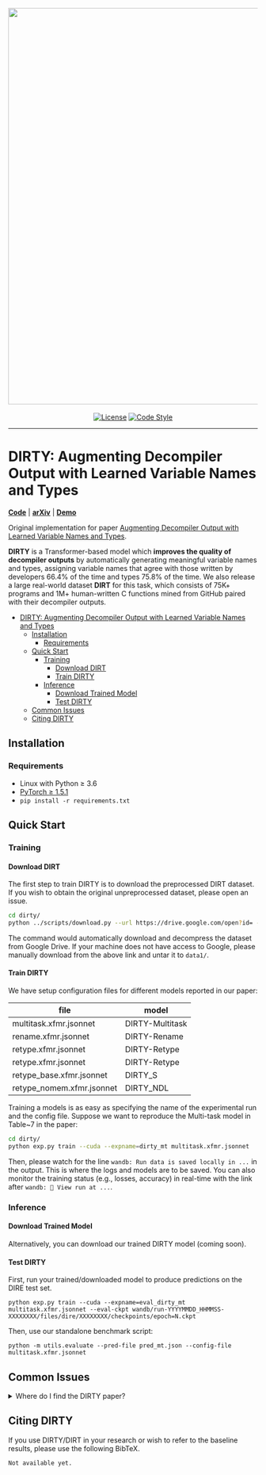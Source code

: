 <p align="center">
  <img src="fig.png" width="800">
  <br />
  <br />
  <a href="https://github.com/CMUSTRUDEL/DIRTY/blob/master/LICENSE"><img alt="License" src="https://img.shields.io/github/license/CMUSTRUDEL/DIRTY" /></a>
  <a href="https://github.com/ambv/black"><img alt="Code Style" src="https://img.shields.io/badge/code%20style-black-000000.svg" /></a>
</p>

-------------------------------------

# DIRTY: Augmenting Decompiler Output with Learned Variable Names and Types

[**Code**](https://github.com/CMUSTRUDEL/DIRTY) | [**arXiv**](#common-issues) | [**Demo**](https://dirtdirty.github.io/explorer.html)

Original implementation for paper [Augmenting Decompiler Output with Learned Variable Names and Types](#common-issues).

**DIRTY** is a Transformer-based model which **improves the quality of decompiler outputs** by automatically generating meaningful variable names and types, assigning variable names that agree with those written by developers 66.4% of the time and types 75.8% of the time.
We also release a large real-world dataset **DIRT** for this task, which consists of 75K+ programs and 1M+ human-written C functions mined from GitHub paired with their decompiler outputs.

- [DIRTY: Augmenting Decompiler Output with Learned Variable Names and Types](#dirty-augmenting-decompiler-output-with-learned-variable-names-and-types)
  - [Installation](#installation)
    - [Requirements](#requirements)
  - [Quick Start](#quick-start)
    - [Training](#training)
      - [Download DIRT](#download-dirt)
      - [Train DIRTY](#train-dirty)
    - [Inference](#inference)
      - [Download Trained Model](#download-trained-model)
      - [Test DIRTY](#test-dirty)
  - [Common Issues](#common-issues)
  - [Citing DIRTY](#citing-dirty)

## Installation

### Requirements

- Linux with Python ≥ 3.6
- [PyTorch ≥ 1.5.1](https://pytorch.org/)
- `pip install -r requirements.txt`

## Quick Start

### Training

#### Download DIRT

The first step to train DIRTY is to download the preprocessed DIRT dataset.
If you wish to obtain the original unpreprocessed dataset, please open an issue.

```bash
cd dirty/
python ../scripts/download.py --url https://drive.google.com/open?id= --path . --fname dirt.tar.gz
```

The command would automatically download and decompress the dataset from Google Drive.
If your machine does not have access to Google, please manually download from the above link and untar it to `data1/`.

#### Train DIRTY

We have setup configuration files for different models reported in our paper:

| file                      | model           |
| ------------------------- | --------------- |
| multitask.xfmr.jsonnet    | DIRTY-Multitask |
| rename.xfmr.jsonnet       | DIRTY-Rename    |
| retype.xfmr.jsonnet       | DIRTY-Retype    |
| retype.xfmr.jsonnet       | DIRTY-Retype    |
| retype_base.xfmr.jsonnet  | DIRTY_S         |
| retype_nomem.xfmr.jsonnet | DIRTY_NDL       |

Training a models is as easy as specifying the name of the experimental run and the config file.
Suppose we want to reproduce the Multi-task model in Table~7 in the paper:

```bash
cd dirty/
python exp.py train --cuda --expname=dirty_mt multitask.xfmr.jsonnet
```

Then, please watch for the line `wandb: Run data is saved locally in ...` in the output.
This is where the logs and models are to be saved.
You can also monitor the training status (e.g., losses, accuracy) in real-time with the link after `wandb: 🚀 View run at ...`.

### Inference

#### Download Trained Model

Alternatively, you can download our trained DIRTY model (coming soon).

#### Test DIRTY

First, run your trained/downloaded model to produce predictions on the DIRE test set.

```
python exp.py train --cuda --expname=eval_dirty_mt multitask.xfmr.jsonnet --eval-ckpt wandb/run-YYYYMMDD_HHMMSS-XXXXXXXX/files/dire/XXXXXXXX/checkpoints/epoch=N.ckpt
```

Then, use our standalone benchmark script:

```
python -m utils.evaluate --pred-file pred_mt.json --config-file multitask.xfmr.jsonnet
```

## Common Issues

<details>
<summary>
Where do I find the DIRTY paper?
</summary>
<br/>
We apologize for the inconvenience. It is currently under peer review.
</details>

## Citing DIRTY

If you use DIRTY/DIRT in your research or wish to refer to the baseline results, please use the following BibTeX.

```
Not available yet.
```
